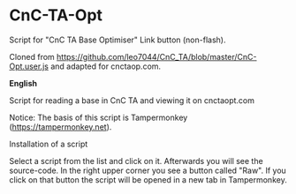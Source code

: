 # CnC-TA-Opt
Script for "CnC TA Base Optimiser" Link button (non-flash).

Cloned from https://github.com/leo7044/CnC_TA/blob/master/CnC-Opt.user.js and adapted for cnctaop.com.

<b>English</b>

Script for reading a base in CnC TA and viewing it on cnctaopt.com

Notice: The basis of this script is Tampermonkey (https://tampermonkey.net).

Installation of a script

Select a script from the list and click on it. Afterwards you will see the source-code. In the right upper corner you see a button called "Raw". If you click on that button the script will be opened in a new tab in Tampermonkey.
